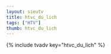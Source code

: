 ```yaml
--- 
layout: sieutv
title: htvc_du_lich
tags: ["HTV"]
thumb: htvc_du_lich
---
```

{% include tvadv key="htvc_du_lich" %}
